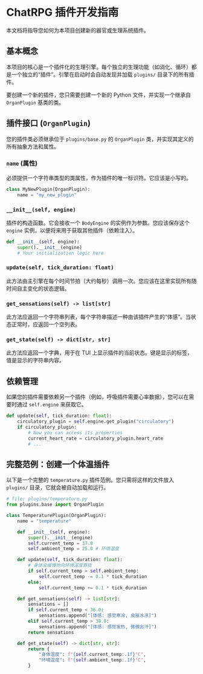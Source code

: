 # ChatRPG 插件开发指南

本文档将指导您如何为本项目创建新的器官或生理系统插件。

## 基本概念

本项目的核心是一个插件化的生理引擎。每个独立的生理功能（如消化、循环）都是一个独立的“插件”。引擎在启动时会自动发现并加载 `plugins/` 目录下的所有插件。

要创建一个新的插件，您只需要创建一个新的 Python 文件，并实现一个继承自 `OrganPlugin` 基类的类。

## 插件接口 (`OrganPlugin`)

您的插件类必须继承位于 `plugins/base.py` 的 `OrganPlugin` 类，并实现其定义的所有抽象方法和属性。

### `name` (属性)

必须提供一个字符串类型的类属性，作为插件的唯一标识符。它应该是小写的。

```python
class MyNewPlugin(OrganPlugin):
    name = "my_new_plugin"
```

### `__init__(self, engine)`

插件的构造函数。它会接收一个 `BodyEngine` 的实例作为参数。您应该保存这个 `engine` 实例，以便将来用于获取其他插件（依赖注入）。

```python
def __init__(self, engine):
    super().__init__(engine)
    # Your initialization logic here
```

### `update(self, tick_duration: float)`

此方法由主引擎在每个时间节拍（大约每秒）调用一次。您应该在这里实现所有随时间自主变化的状态逻辑。

### `get_sensations(self) -> list[str]`

此方法应返回一个字符串列表，每个字符串描述一种由该插件产生的“体感”。当状态正常时，应返回一个空列表。

### `get_state(self) -> dict[str, str]`

此方法应返回一个字典，用于在 TUI 上显示插件的当前状态。键是显示的标签，值是显示的字符串内容。

## 依赖管理

如果您的插件需要依赖另一个插件（例如，呼吸插件需要心率数据），您可以在需要时通过 `self.engine` 来获取它。

```python
def update(self, tick_duration: float):
    circulatory_plugin = self.engine.get_plugin("circulatory")
    if circulatory_plugin:
        # Now you can access its properties
        current_heart_rate = circulatory_plugin.heart_rate
        # ...
```

## 完整范例：创建一个体温插件

以下是一个完整的 `temperature.py` 插件范例。您只需将这样的文件放入 `plugins/` 目录，它就会被自动加载和运行。

```python
# file: plugins/temperature.py
from plugins.base import OrganPlugin

class TemperaturePlugin(OrganPlugin):
    name = "temperature"

    def __init__(self, engine):
        super().__init__(engine)
        self.current_temp = 37.0
        self.ambient_temp = 25.0 # 环境温度

    def update(self, tick_duration: float):
        # 身体会缓慢地向环境温度靠拢
        if self.current_temp > self.ambient_temp:
            self.current_temp -= 0.1 * tick_duration
        else:
            self.current_temp += 0.1 * tick_duration

    def get_sensations(self) -> list[str]:
        sensations = []
        if self.current_temp < 36.0:
            sensations.append("[体感: 感觉寒冷, 皮肤冰凉]")
        elif self.current_temp > 38.0:
            sensations.append("[体感: 感觉发热, 微微出汗]")
        return sensations

    def get_state(self) -> dict[str, str]:
        return {
            "身体温度": f"{self.current_temp:.1f}°C",
            "环境温度": f"{self.ambient_temp:.1f}°C",
        }
```

